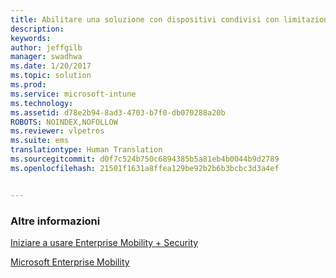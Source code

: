 ```yaml
---
title: Abilitare una soluzione con dispositivi condivisi con limitazioni d&quot;uso | Documentazione Microsoft
description: 
keywords: 
author: jeffgilb
manager: swadhwa
ms.date: 1/20/2017
ms.topic: solution
ms.prod: 
ms.service: microsoft-intune
ms.technology: 
ms.assetid: d78e2b94-8ad3-4703-b7f0-db070288a20b
ROBOTS: NOINDEX,NOFOLLOW
ms.reviewer: vlpetros
ms.suite: ems
translationtype: Human Translation
ms.sourcegitcommit: d0f7c524b750c6894385b5a81eb4b0044b9d2789
ms.openlocfilehash: 21501f1631a8ffea129be92b2b6b3bcbc3d3a4ef


---
```



### <a name="learn-more"></a>Altre informazioni
[Iniziare a usare Enterprise Mobility + Security](https://docs.microsoft.com/enterprise-mobility/solutions/ems-get-started)

[Microsoft Enterprise Mobility](https://www.microsoft.com/en-us/cloud-platform/enterprise-mobility)



<!--HONumber=Jan17_HO3-->



